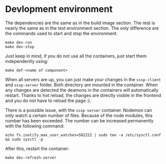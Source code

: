# Devlopment environment

The dependencies are the same as in the build image section. The rest is nearly the same as in the test environment section. The only difference are the commands used to start and stop the environment. 

```
make dev-run
make dev-stop
```

Just keep in mind, if you do not use all the containers, just start them independently using:

```
make def-<name of component>
```

When all servers are up, you can just make your changes in the `sssp-client` and `sssp-server` folder. Both directory are mounted in the container. When any changes are detected the deamons in the containers will automatically restart. Thanks to hot reload, the changes are directly visible in the frontend and you do not have to reload the page :).

There is a possible issue, with the `sssp-server` container. Nodemon can only watch a certain number of files. Because of the node modules, this number has been exceeded. The number can be increased permanently with the following command:

```
echo fs.inotify.max_user_watches=582222 | sudo tee -a /etc/sysctl.conf && sudo sysctl -p
```

After this, restart the container:

```
make dev-refresh-server
```